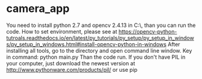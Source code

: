 # camera_app
You need to install python 2.7 and opencv 2.4.13 in C:\\, than you can run the code.
How to set environment, please see at
https://opencv-python-tutroals.readthedocs.io/en/latest/py_tutorials/py_setup/py_setup_in_windows/py_setup_in_windows.html#install-opencv-python-in-windows
After installing all tools, go to the directory and open command line window.
Key in command: python main.py
Than the code run.
If you don't have PIL in your computer, just download the newest version at
http://www.pythonware.com/products/pil/ or use pip